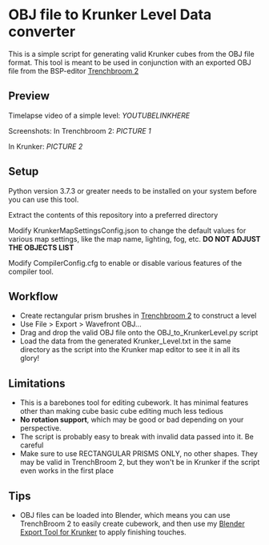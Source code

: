 # OBJ file to Krunker Level Data converter
This is a simple script for generating valid Krunker cubes from the OBJ file format. This tool is meant to be used in conjunction with an exported OBJ file from the BSP-editor [Trenchbroom 2](https://github.com/kduske/TrenchBroom)

## Preview
Timelapse video of a simple level: *YOUTUBELINKHERE*

Screenshots:
In Trenchbroom 2: *PICTURE 1*

In Krunker: *PICTURE 2*

## Setup
Python version 3.7.3 or greater needs to be installed on your system before you can use this tool.

Extract the contents of this repository into a preferred directory

Modify KrunkerMapSettingsConfig.json to change the default values for various map settings, like the map name, lighting, fog, etc. **DO NOT ADJUST THE OBJECTS LIST**

Modify CompilerConfig.cfg to enable or disable various features of the compiler tool.

## Workflow
* Create rectangular prism brushes in [Trenchbroom 2](https://github.com/kduske/TrenchBroom) to construct a level
* Use File > Export > Wavefront OBJ...
* Drag and drop the valid OBJ file onto the OBJ_to_KrunkerLevel.py script
* Load the data from the generated Krunker_Level.txt in the same directory as the script into the Krunker map editor to see it in all its glory!

## Limitations
* This is a barebones tool for editing cubework. It has minimal features other than making cube basic cube editing much less tedious
* **No rotation support**, which may be good or bad depending on your perspective.
* The script is probably easy to break with invalid data passed into it. Be careful
* Make sure to use RECTANGULAR PRISMS ONLY, no other shapes. They may be valid in TrenchBroom 2, but they won't be in Krunker if the script even works in the first place

## Tips
* OBJ files can be loaded into Blender, which means you can use TrenchBroom 2 to easily create cubework, and then use my [Blender Export Tool for Krunker](https://github.com/ZanaDev/Krunker-Blender-Exporter) to apply finishing touches.
